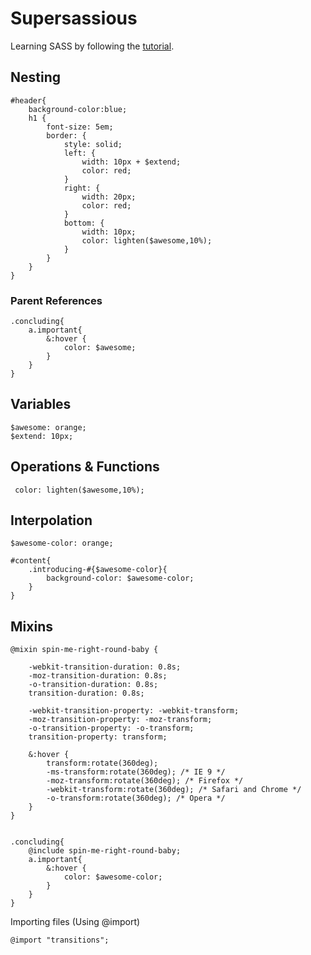 Supersassious
=============
Learning SASS by following the [tutorial](http://sass-lang.com/tutorial.html).

Nesting
-------

    #header{
    	background-color:blue;
    	h1 {
    		font-size: 5em;
    		border: {
    			style: solid;				
    			left: {
    				width: 10px + $extend;
    				color: red;
    			}
    			right: {
    				width: 20px;
    				color: red;
    			}
    			bottom: {
    				width: 10px;
    				color: lighten($awesome,10%);
    			}
    		}
    	}
    }

### Parent References

    .concluding{
    	a.important{			
    		&:hover {
    			color: $awesome;			
    		}				
    	}
    }
    
Variables
---------

    $awesome: orange;
    $extend: 10px;

Operations &amp; Functions
--------------------------

     color: lighten($awesome,10%);

Interpolation
-------------

    $awesome-color: orange;
    
    #content{
    	.introducing-#{$awesome-color}{
    		background-color: $awesome-color;
    	}
    }

Mixins
------

    @mixin spin-me-right-round-baby {
    
    	-webkit-transition-duration: 0.8s;
    	-moz-transition-duration: 0.8s;
    	-o-transition-duration: 0.8s;
    	transition-duration: 0.8s;
         
    	-webkit-transition-property: -webkit-transform;
    	-moz-transition-property: -moz-transform;
    	-o-transition-property: -o-transform;
    	transition-property: transform;
    
    	&:hover {
    		transform:rotate(360deg);
    		-ms-transform:rotate(360deg); /* IE 9 */
    		-moz-transform:rotate(360deg); /* Firefox */
    		-webkit-transform:rotate(360deg); /* Safari and Chrome */
    		-o-transform:rotate(360deg); /* Opera */					
    	}
    }
    
    
    .concluding{
    	@include spin-me-right-round-baby;
    	a.important{			
    		&:hover {
    			color: $awesome-color;			
    		}				
    	}
    }   

Importing files (Using @import)

    @import "transitions";


